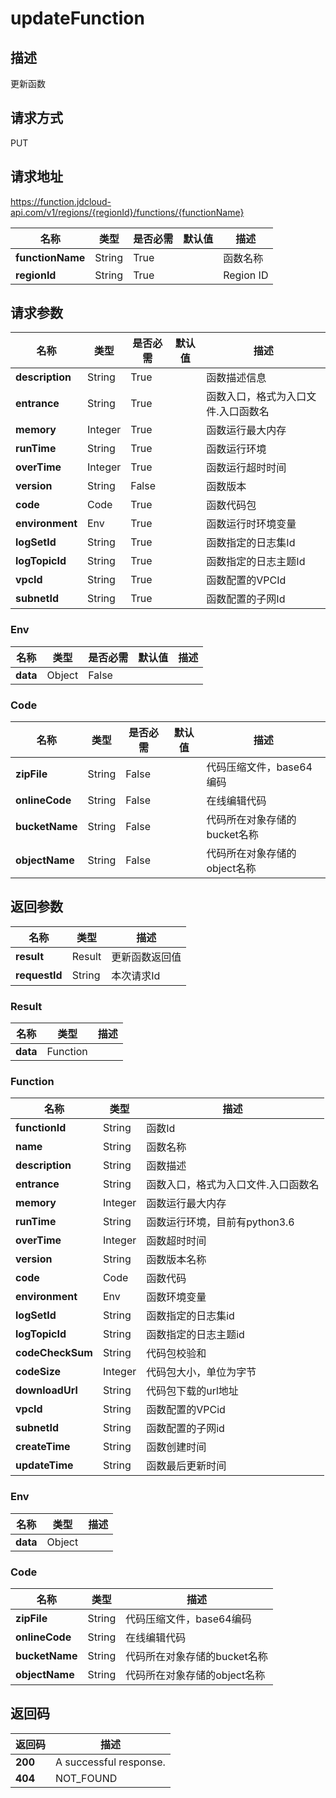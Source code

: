 # updateFunction


## 描述
更新函数

## 请求方式
PUT

## 请求地址
https://function.jdcloud-api.com/v1/regions/{regionId}/functions/{functionName}

|名称|类型|是否必需|默认值|描述|
|---|---|---|---|---|
|**functionName**|String|True| |函数名称|
|**regionId**|String|True| |Region ID|

## 请求参数
|名称|类型|是否必需|默认值|描述|
|---|---|---|---|---|
|**description**|String|True| |函数描述信息|
|**entrance**|String|True| |函数入口，格式为入口文件.入口函数名|
|**memory**|Integer|True| |函数运行最大内存|
|**runTime**|String|True| |函数运行环境|
|**overTime**|Integer|True| |函数运行超时时间|
|**version**|String|False| |函数版本|
|**code**|Code|True| |函数代码包|
|**environment**|Env|True| |函数运行时环境变量|
|**logSetId**|String|True| |函数指定的日志集Id|
|**logTopicId**|String|True| |函数指定的日志主题Id|
|**vpcId**|String|True| |函数配置的VPCId|
|**subnetId**|String|True| |函数配置的子网Id|

### Env
|名称|类型|是否必需|默认值|描述|
|---|---|---|---|---|
|**data**|Object|False| | |
### Code
|名称|类型|是否必需|默认值|描述|
|---|---|---|---|---|
|**zipFile**|String|False| |代码压缩文件，base64编码|
|**onlineCode**|String|False| |在线编辑代码|
|**bucketName**|String|False| |代码所在对象存储的bucket名称|
|**objectName**|String|False| |代码所在对象存储的object名称|

## 返回参数
|名称|类型|描述|
|---|---|---|
|**result**|Result|更新函数返回值|
|**requestId**|String|本次请求Id|

### Result
|名称|类型|描述|
|---|---|---|
|**data**|Function| |
### Function
|名称|类型|描述|
|---|---|---|
|**functionId**|String|函数Id|
|**name**|String|函数名称|
|**description**|String|函数描述|
|**entrance**|String|函数入口，格式为入口文件.入口函数名|
|**memory**|Integer|函数运行最大内存|
|**runTime**|String|函数运行环境，目前有python3.6|
|**overTime**|Integer|函数超时时间|
|**version**|String|函数版本名称|
|**code**|Code|函数代码|
|**environment**|Env|函数环境变量|
|**logSetId**|String|函数指定的日志集id|
|**logTopicId**|String|函数指定的日志主题id|
|**codeCheckSum**|String|代码包校验和|
|**codeSize**|Integer|代码包大小，单位为字节|
|**downloadUrl**|String|代码包下载的url地址|
|**vpcId**|String|函数配置的VPCid|
|**subnetId**|String|函数配置的子网id|
|**createTime**|String|函数创建时间|
|**updateTime**|String|函数最后更新时间|
### Env
|名称|类型|描述|
|---|---|---|
|**data**|Object| |
### Code
|名称|类型|描述|
|---|---|---|
|**zipFile**|String|代码压缩文件，base64编码|
|**onlineCode**|String|在线编辑代码|
|**bucketName**|String|代码所在对象存储的bucket名称|
|**objectName**|String|代码所在对象存储的object名称|

## 返回码
|返回码|描述|
|---|---|
|**200**|A successful response.|
|**404**|NOT_FOUND|
